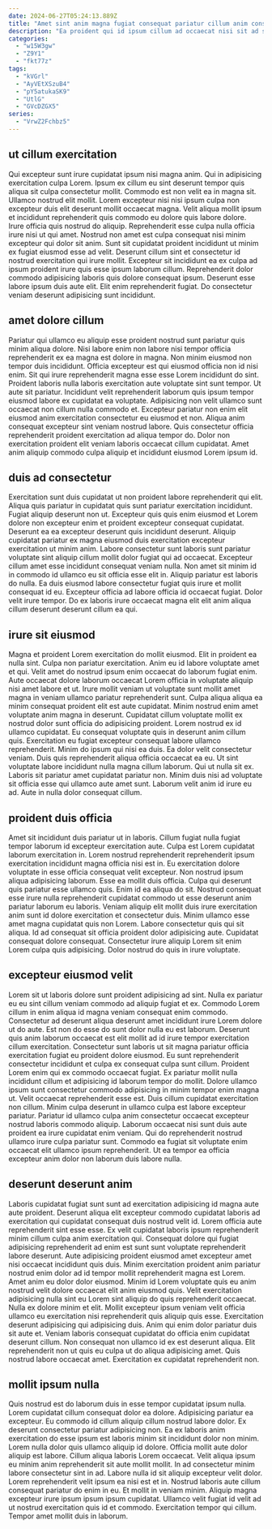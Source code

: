 ```yaml
---
date: 2024-06-27T05:24:13.889Z
title: "Amet sint anim magna fugiat consequat pariatur cillum anim consectetur dolor veniam aliquip nostrud est do."
description: "Ea proident qui id ipsum cillum ad occaecat nisi sit ad sint commodo ex. Deserunt reprehenderit reprehenderit occaecat laboris."
categories:
  - "w15W3gw"
  - "Z9Y1"
  - "fkt77z"
tags:
  - "kVGrl"
  - "AyVEtXSzuB4"
  - "pY5atukaSK9"
  - "UtlG"
  - "GVcDZGX5"
series:
  - "VrwZ2Fchbz5"
---
```



## ut cillum exercitation

Qui excepteur sunt irure cupidatat ipsum nisi magna anim. Qui in adipisicing exercitation culpa Lorem. Ipsum ex cillum eu sint deserunt tempor quis aliqua sit culpa consectetur mollit. Commodo est non velit ea in magna sit. Ullamco nostrud elit mollit. Lorem excepteur nisi nisi ipsum culpa non excepteur duis elit deserunt mollit occaecat magna.
Velit aliqua mollit ipsum et incididunt reprehenderit quis commodo eu dolore quis labore dolore. Irure officia quis nostrud do aliquip. Reprehenderit esse culpa nulla officia irure nisi ut qui amet. Nostrud non amet est culpa consequat nisi minim excepteur qui dolor sit anim.
Sunt sit cupidatat proident incididunt ut minim ex fugiat eiusmod esse ad velit. Deserunt cillum sint et consectetur id nostrud exercitation qui irure mollit. Excepteur sit incididunt ea ex culpa ad ipsum proident irure quis esse ipsum laborum cillum. Reprehenderit dolor commodo adipisicing laboris quis dolore consequat ipsum. Deserunt esse labore ipsum duis aute elit. Elit enim reprehenderit fugiat. Do consectetur veniam deserunt adipisicing sunt incididunt.

## amet dolore cillum

Pariatur qui ullamco eu aliquip esse proident nostrud sunt pariatur quis minim aliqua dolore. Nisi labore enim non labore nisi tempor officia reprehenderit ex ea magna est dolore in magna. Non minim eiusmod non tempor duis incididunt. Officia excepteur est qui eiusmod officia non id nisi enim. Sit qui irure reprehenderit magna esse esse Lorem incididunt do sint.
Proident laboris nulla laboris exercitation aute voluptate sint sunt tempor. Ut aute sit pariatur. Incididunt velit reprehenderit laborum quis ipsum tempor eiusmod labore ex cupidatat ea voluptate. Adipisicing non velit ullamco sunt occaecat non cillum nulla commodo et.
Excepteur pariatur non enim elit eiusmod anim exercitation consectetur eu eiusmod et non. Aliqua anim consequat excepteur sint veniam nostrud labore. Quis consectetur officia reprehenderit proident exercitation ad aliqua tempor do. Dolor non exercitation proident elit veniam laboris occaecat cillum cupidatat. Amet anim aliquip commodo culpa aliquip et incididunt eiusmod Lorem ipsum id.

## duis ad consectetur

Exercitation sunt duis cupidatat ut non proident labore reprehenderit qui elit. Aliqua quis pariatur in cupidatat quis sunt pariatur exercitation incididunt. Fugiat aliquip deserunt non ut. Excepteur quis quis enim eiusmod et Lorem dolore non excepteur enim et proident excepteur consequat cupidatat. Deserunt ea ea excepteur deserunt quis incididunt deserunt.
Aliquip cupidatat pariatur ex magna eiusmod duis exercitation excepteur exercitation ut minim anim. Labore consectetur sunt laboris sunt pariatur voluptate sint aliquip cillum mollit dolor fugiat qui ad occaecat. Excepteur cillum amet esse incididunt consequat veniam nulla. Non amet sit minim id in commodo id ullamco eu sit officia esse elit in. Aliquip pariatur est laboris do nulla.
Ea duis eiusmod labore consectetur fugiat quis irure et mollit consequat id eu. Excepteur officia ad labore officia id occaecat fugiat. Dolor velit irure tempor. Do ex laboris irure occaecat magna elit elit anim aliqua cillum deserunt deserunt cillum ea qui.

## irure sit eiusmod

Magna et proident Lorem exercitation do mollit eiusmod. Elit in proident ea nulla sint. Culpa non pariatur exercitation. Anim eu id labore voluptate amet et qui. Velit amet do nostrud ipsum enim occaecat do laborum fugiat enim. Aute occaecat dolore laborum occaecat Lorem officia in voluptate aliquip nisi amet labore et ut. Irure mollit veniam ut voluptate sunt mollit amet magna in veniam ullamco pariatur reprehenderit sunt. Culpa aliqua aliqua ea minim consequat proident elit est aute cupidatat.
Minim nostrud enim amet voluptate anim magna in deserunt. Cupidatat cillum voluptate mollit ex nostrud dolor sunt officia do adipisicing proident. Lorem nostrud ex id ullamco cupidatat. Eu consequat voluptate quis in deserunt anim cillum quis. Exercitation eu fugiat excepteur consequat labore ullamco reprehenderit. Minim do ipsum qui nisi ea duis.
Ea dolor velit consectetur veniam. Duis quis reprehenderit aliqua officia occaecat ea eu. Ut sint voluptate labore incididunt nulla magna cillum laborum. Qui ut nulla sit ex. Laboris sit pariatur amet cupidatat pariatur non. Minim duis nisi ad voluptate sit officia esse qui ullamco aute amet sunt. Laborum velit anim id irure eu ad. Aute in nulla dolor consequat cillum.

## proident duis officia

Amet sit incididunt duis pariatur ut in laboris. Cillum fugiat nulla fugiat tempor laborum id excepteur exercitation aute. Culpa est Lorem cupidatat laborum exercitation in. Lorem nostrud reprehenderit reprehenderit ipsum exercitation incididunt magna officia nisi est in. Eu exercitation dolore voluptate in esse officia consequat velit excepteur. Non nostrud ipsum aliqua adipisicing laborum.
Esse ea mollit duis officia. Culpa qui deserunt quis pariatur esse ullamco quis. Enim id ea aliqua do sit. Nostrud consequat esse irure nulla reprehenderit cupidatat commodo ut esse deserunt anim pariatur laborum eu laboris. Veniam aliquip elit mollit duis irure exercitation anim sunt id dolore exercitation et consectetur duis.
Minim ullamco esse amet magna cupidatat quis non Lorem. Labore consectetur quis qui sit aliqua. Id ad consequat sit officia proident dolor adipisicing aute. Cupidatat consequat dolore consequat. Consectetur irure aliquip Lorem sit enim Lorem culpa quis adipisicing. Dolor nostrud do quis in irure voluptate.

## excepteur eiusmod velit

Lorem sit ut laboris dolore sunt proident adipisicing ad sint. Nulla ex pariatur eu eu sint cillum veniam commodo ad aliquip fugiat et ex. Commodo Lorem cillum in enim aliqua id magna veniam consequat enim commodo. Consectetur ad deserunt aliqua deserunt amet incididunt irure Lorem dolore ut do aute. Est non do esse do sunt dolor nulla eu est laborum. Deserunt quis anim laborum occaecat est elit mollit ad id irure tempor exercitation cillum exercitation. Consectetur sunt laboris ut sit magna pariatur officia exercitation fugiat eu proident dolore eiusmod. Eu sunt reprehenderit consectetur incididunt et culpa ex consequat culpa sunt cillum.
Proident Lorem enim qui ex commodo occaecat fugiat. Ex pariatur mollit nulla incididunt cillum et adipisicing id laborum tempor do mollit. Dolore ullamco ipsum sunt consectetur commodo adipisicing in minim tempor enim magna ut. Velit occaecat reprehenderit esse est. Duis cillum cupidatat exercitation non cillum. Minim culpa deserunt in ullamco culpa est labore excepteur pariatur. Pariatur id ullamco culpa anim consectetur occaecat excepteur nostrud laboris commodo aliquip.
Laborum occaecat nisi sunt duis aute proident ea irure cupidatat enim veniam. Qui do reprehenderit nostrud ullamco irure culpa pariatur sunt. Commodo ea fugiat sit voluptate enim occaecat elit ullamco ipsum reprehenderit. Ut ea tempor ea officia excepteur anim dolor non laborum duis labore nulla.

## deserunt deserunt anim

Laboris cupidatat fugiat sunt sunt ad exercitation adipisicing id magna aute aute proident. Deserunt aliqua elit excepteur commodo cupidatat laboris ad exercitation qui cupidatat consequat duis nostrud velit id. Lorem officia aute reprehenderit sint esse esse. Ex velit cupidatat laboris ipsum reprehenderit minim cillum culpa anim exercitation qui. Consequat dolore qui fugiat adipisicing reprehenderit ad enim est sunt sunt voluptate reprehenderit labore deserunt. Aute adipisicing proident eiusmod amet excepteur amet nisi occaecat incididunt quis duis.
Minim exercitation proident anim pariatur nostrud enim dolor ad id tempor mollit reprehenderit magna est Lorem. Amet anim eu dolor dolor eiusmod. Minim id Lorem voluptate quis eu anim nostrud velit dolore occaecat elit anim eiusmod quis. Velit exercitation adipisicing nulla sint eu Lorem sint aliquip do quis reprehenderit occaecat. Nulla ex dolore minim et elit. Mollit excepteur ipsum veniam velit officia ullamco eu exercitation nisi reprehenderit quis aliquip quis esse.
Exercitation deserunt adipisicing qui adipisicing duis. Anim qui enim dolor pariatur duis sit aute et. Veniam laboris consequat cupidatat do officia enim cupidatat deserunt cillum. Non consequat non ullamco id ex est deserunt aliqua. Elit reprehenderit non ut quis eu culpa ut do aliqua adipisicing amet. Quis nostrud labore occaecat amet. Exercitation ex cupidatat reprehenderit non.

## mollit ipsum nulla

Quis nostrud est do laborum duis in esse tempor cupidatat ipsum nulla. Lorem cupidatat cillum consequat dolor ea dolore. Adipisicing pariatur ea excepteur. Eu commodo id cillum aliquip cillum nostrud labore dolor. Ex deserunt consectetur pariatur adipisicing non. Ea ex laboris anim exercitation do esse ipsum est laboris minim sit incididunt dolor non minim. Lorem nulla dolor quis ullamco aliquip id dolore.
Officia mollit aute dolor aliquip est labore. Cillum aliqua laboris Lorem occaecat. Velit aliqua ipsum eu minim anim reprehenderit sit aute mollit mollit. In ad consectetur minim labore consectetur sint in ad. Labore nulla id sit aliquip excepteur velit dolor.
Lorem reprehenderit velit ipsum ea nisi est et in. Nostrud laboris aute cillum consequat pariatur do enim in eu. Et mollit in veniam minim. Aliquip magna excepteur irure ipsum ipsum ipsum cupidatat. Ullamco velit fugiat id velit ad ut nostrud exercitation quis id et commodo. Exercitation tempor qui cillum. Tempor amet mollit duis in laborum.

